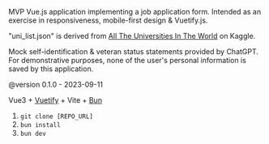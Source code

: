 MVP Vue.js application implementing a job application form.
Intended as an exercise in responsiveness, mobile-first design & Vuetify.js.

"uni_list.json" is derived from [All The Universities In The World](https://www.kaggle.com/datasets/thedevastator/all-universities-in-the-world) on Kaggle.

Mock self-identification & veteran status statements provided by ChatGPT. For demonstrative purposes, none of the user's personal information is saved by this application.

@version 0.1.0 - 2023-09-11

Vue3 + [Vuetify](https://vuetifyjs.com/en/) + Vite + [Bun](https://www.bun.sh)


1. `git clone [REPO_URL]`
2. `bun install` 
3. `bun dev`
